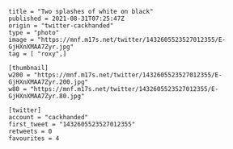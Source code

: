 ```
title = "Two splashes of white on black"
published = 2021-08-31T07:25:47Z
origin = "twitter-cackhanded"
type = "photo"
image = "https://mnf.m17s.net/twitter/1432605523527012355/E-GjHXnXMAA7Zyr.jpg"
tag = [ "roxy",]

[thumbnail]
w200 = "https://mnf.m17s.net/twitter/1432605523527012355/E-GjHXnXMAA7Zyr.200.jpg"
w80 = "https://mnf.m17s.net/twitter/1432605523527012355/E-GjHXnXMAA7Zyr.80.jpg"

[twitter]
account = "cackhanded"
first_tweet = "1432605523527012355"
retweets = 0
favourites = 4
```

<p class='image'><img src='https://mnf.m17s.net/twitter/1432605523527012355/E-GjHXnXMAA7Zyr.jpg' alt=''></p>


